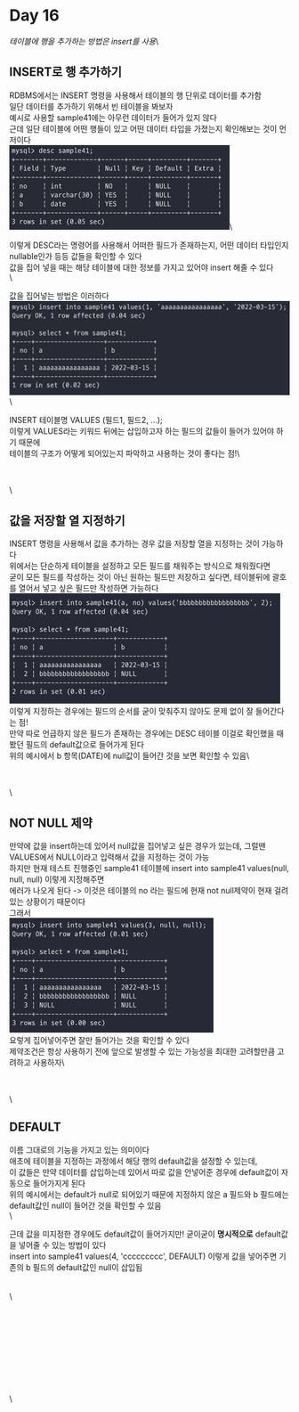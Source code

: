 # Day 16

_테이블에 행을 추가하는 방법은 insert를 사용_\


## INSERT로 행 추가하기

RDBMS에서는 INSERT 명령을 사용해서 테이블의 행 단위로 데이터를 추가함\
일단 데이터를 추가하기 위해서 빈 테이블을 봐보자\
예시로 사용할 sample41에는 아무런 데이터가 들어가 있지 않다\
근데 일단 테이블에 어떤 행들이 있고 어떤 데이터 타입을 가졌는지 확인해보는 것이 먼저이다\
![img.png](images/16-2.png)\


이렇게 DESC라는 명령어를 사용해서 어떠한 필드가 존재하는지, 어떤 데이터 타입인지 nullable인가 등등 값들을 확인할 수 있다\
값을 집어 넣을 때는 해당 테이블에 대한 정보를 가지고 있어야 insert 해줄 수 있다\
\


값을 집어넣는 방법은 이러하다\
![img\_1.png](images/16-1.png)\


INSERT 테이블명 VALUES (필드1, 필드2, ...);\
이렇게 VALUES라는 키워드 뒤에는 삽입하고자 하는 필드의 값들이 들어가 있어야 하기 때문에\
테이블의 구조가 어떻게 되어있는지 파악하고 사용하는 것이 좋다는 점!\


\
\
\


## 값을 저장할 열 지정하기

INSERT 명령을 사용해서 값을 추가하는 경우 값을 저장할 열을 지정하는 것이 가능하다\
위에서는 단순하게 테이블을 설정하고 모든 필드를 채워주는 방식으로 채워줬다면\
굳이 모든 필드를 작성하는 것이 아닌 원하는 필드만 저장하고 싶다면, 테이블뒤에 괄호를 열어서 넣고 싶은 필드만 작성하면 가능하다\
![img\_2.png](images/16-3.png)\
이렇게 지정하는 경우에는 필드의 순서를 굳이 맞춰주지 않아도 문제 없이 잘 들어간다는 점!\
만약 따로 언급하지 않은 필드가 존재하는 경우에는 DESC 테이블 이걸로 확인했을 때 봤던 필드의 default값으로 들어가게 된다\
위의 예시에서 b 항목(DATE)에 null값이 들어간 것을 보면 확인할 수 있음\


\
\
\


## NOT NULL 제약

만약에 값을 insert하는데 있어서 null값을 집어넣고 싶은 경우가 있는데, 그럴땐 VALUES에서 NULL이라고 입력해서 값을 지정하는 것이 가능\
하지만 현재 테스트 진행중인 sample41 테이블에 insert into sample41 values(null, null, null) 이렇게 지정해주면\
에러가 나오게 된다 -> 이것은 테이블의 no 라는 필드에 현재 not null제약이 현재 걸려있는 상황이기 때문이다\
그래서\
![img\_3.png](images/16-4.png)\
요렇게 집어넣어주면 잘만 들어가는 것을 확인할 수 있다\
제약조건은 항상 사용하기 전에 앞으로 발생할 수 있는 가능성을 최대한 고려할만큼 고려하고 사용하자\


\
\
\


## DEFAULT

이름 그대로의 기능을 가지고 있는 의미이다\
애초에 테이블을 지정하는 과정에서 해당 행의 default값을 설정할 수 있는데,\
이 값들은 만약 데이터를 삽입하는데 있어서 따로 값을 안넣어준 경우에 default값이 자동으로 들어가지게 된다\
위의 예시에서는 default가 null로 되어있기 때문에 지정하지 않은 a 필드와 b 필드에는 default값인 null이 들어간 것을 확인할 수 있음\
\


근데 값을 미지정한 경우에도 default값이 들어가지만! 굳이굳이 **명시적으로** default값을 넣어줄 수 있는 방법이 있다\
insert into sample41 values(4, 'ccccccccc', DEFAULT) 이렇게 값을 넣어주면 기존의 b 필드의 default값인 null이 삽입됨\
\
\
\


\
\
\
\
\
\
\
\
\
\
